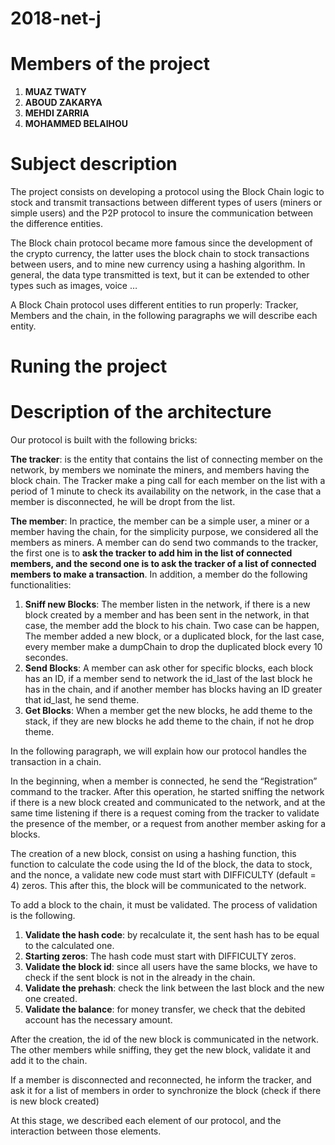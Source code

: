 # 2018-net-j

# Members of the project 
 1. **MUAZ TWATY**
 2. **ABOUD ZAKARYA**
 3. **MEHDI ZARRIA**
 4. **MOHAMMED BELAIHOU**
 
# Subject description

The project consists on developing a protocol using the Block Chain logic to stock and transmit transactions between different types of users (miners or simple users) and the P2P protocol to insure the communication between the difference entities.

The Block chain protocol became more famous since the development of the crypto currency, the latter uses the block chain to stock transactions between users, and to mine new currency using a hashing algorithm. In general, the data type transmitted is text, but it can be extended to other types such as images, voice …

A Block Chain protocol uses different entities to run properly: Tracker, Members and the chain, in the following paragraphs we will describe each entity.


# Runing the project



# Description of the architecture

Our protocol is built with the following bricks:

**The tracker**: is the entity that contains the list of connecting member on the network, by members we nominate the miners, and members having the block chain. The Tracker make a ping call for each member on the list with a period of 1 minute to check its availability on the network, in the case that a member is disconnected, he will be dropt from the list.

**The member**: In practice, the member can be a simple user, a miner or a member having the chain, for the simplicity purpose, we considered all the members as miners. A member can do send two commands to the tracker, the first one is to **ask the tracker to add him in the list of connected members, and the second one is to ask the tracker of a list of connected members to make a transaction**. 
In addition, a member do the following functionalities:
 1. **Sniff new Blocks**: The member listen in the network, if there is a new block created by a member and has been sent in the network, in that case, the member add the block to his chain. Two case can be happen, The member added a new block, or a duplicated block, for the last case, every member make a dumpChain to drop the duplicated block every 10 secondes.
 2. **Send Blocks**: A member can ask other for specific blocks, each block has an ID, if a member send to network the id\_last of the last block he has in the chain, and if another member has blocks having an ID greater that id\_last, he send theme.
 3. **Get Blocks**: When a member get the new blocks, he add theme to the stack, if they are new blocks he add theme to the chain, if not he drop theme.


In the following paragraph, we will explain how our protocol handles the transaction in a chain.

In the beginning, when a member is connected, he send the “Registration” command to the tracker. After this operation, he started sniffing the network if there is a new block created and communicated to the network, and at the same time listening if there is a request coming from the tracker to validate the presence of the member, or a request from another member asking for a blocks.

The creation of a new block, consist on using a hashing function, this function to calculate the code using the Id of the block, the data to stock, and the nonce, a validate new code must start with DIFFICULTY (default = 4) zeros. This after this, the block will be communicated to the network.

To add a block to the chain, it must be validated. The process of validation is the following.

1. **Validate the hash code**: by recalculate it, the sent hash has to be equal to the calculated one.
2. **Starting zeros**: The hash code must start with DIFFICULTY zeros.
3. **Validate the block id**: since all users have the same blocks, we have to check if the sent block is not in the already in the chain.
4. **Validate the prehash**: check the link between the last block and the new one created.
5. **Validate the balance**:  for money transfer, we check that the debited account has the necessary amount.


After the creation, the id of the new block is communicated in the network. The other members while sniffing, they get the new block, validate it and add it to the chain.

If a member is disconnected and reconnected, he inform the tracker, and ask it for a list of members in order to synchronize the block (check if there is new block created)

At this stage, we described each element of our protocol, and the interaction between those elements.
